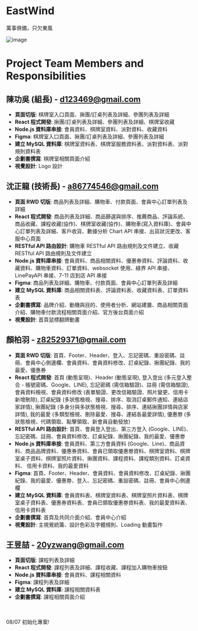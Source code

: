 # EastWind

萬事俱備，只欠東風

![image](https://github.com/user-attachments/assets/ffee3d42-bdfa-4811-81c4-a446117cfbbe)

# Project Team Members and Responsibilities

## 陳功吳 (組長) - [d123469@gmail.com](mailto:d123469@gmail.com)

- **頁面切版**: 棋牌室入口頁面、揪團/訂桌列表及詳細、參團列表及詳細
- **React 程式開發**: 揪團/訂桌列表及詳細、參團列表及詳細、棋牌室收藏
- **Node.js 資料庫串接**: 會員資料、棋牌室資料、派對資料、收藏資料
- **Figma**: 棋牌室入口頁面、揪團/訂桌列表及詳細、參團列表及詳細
- **建立 MySQL 資料庫**: 棋牌室資料表、棋牌室服務資料表、派對資料表、派對規則資料表
- **企劃書撰寫**: 棋牌室相關頁面介紹
- **視覺設計**: Logo 設計

## 沈正龍 (技術長) - [a86774546@gmail.com](mailto:a86774546@gmail.com)

- **頁面 RWD 切版**: 商品列表及詳細、購物車、付款頁面、會員中心訂單列表及詳細
- **React 程式開發**: 商品列表及詳細、商品篩選與排序、推薦商品、評論系統、商品收藏、課程收藏(協作)、棋牌室收藏(協作)、購物車(寫入資料庫)、會員中心訂單列表及詳細、客戶收貨、數據分析 Chart API 串接、出貨狀況更改、客服中心頁面
- **RESTful API 路由設計**: 購物車 RESTful API 路由規則及文件建立、收藏 RESTful API 路由規則及文件建立
- **Node.js 資料庫串接**: 會員資料、商品相關資料、優惠券資料、評論資料、收藏資料、購物車資料、訂單資料、websocket 使用、綠界 API 串接、LinePayAPI 串接、7-11 店到店 API 串接
- **Figma**: 商品列表及詳細、購物車、付款頁面、會員中心訂單列表及詳細
- **建立 MySQL 資料庫**: 商品相關資料表、評論資料表、收藏資料表、訂單資料表
- **企劃書撰寫**: 品牌介紹、動機與目的、使用者分析、網站建置、商品相關頁面介紹、購物車付款流程相關頁面介紹、官方後台頁面介紹
- **視覺設計**: 首頁鼠標翻牌動畫

## 顏柏羽 - [z82529371@gmail.com](mailto:z82529371@gmail.com)

- **頁面 RWD 切版**: 首頁、Footer、Header、登入、忘記密碼、重設密碼、註冊、會員中心側邊欄、會員資料、會員資料修改、訂桌紀錄、揪團紀錄、我的最愛、優惠券
- **React 程式開發**:
  首頁 (動態呈現)、Header (動態呈現),
  登入登出 (多元登入整合 - 帳號密碼、Google、LINE),
  忘記密碼 (需信箱驗證)、註冊 (需信箱驗證),
  會員資料檢視、會員資料修改 (表單驗證、更改信箱驗證、照片變更、信用卡新增刪除),
  訂桌紀錄 (多狀態檢視、搜尋、排序、取消訂桌郵件通知、連結店家詳情),
  揪團紀錄 (多身分與多狀態檢視、搜尋、排序、連結揪團詳情與店家詳情),
  我的最愛 (多類型檢視、刪除最愛、搜尋、連結各最愛詳情),
  優惠劵 (多狀態檢視、代碼領取、點擊領取、新會員自動發放)
- **RESTful API 路由設計**: 首頁、會員登入登出、第三方登入 (Google、LINE)、忘記密碼、註冊、會員資料修改、訂桌紀錄、揪團紀錄、我的最愛、優惠劵
- **Node.js 資料庫串接**: 會員資料、第三方會員資料 (Google、Line)、商品資料、商品品牌資料、優惠券資料、會員已領取優惠劵資料、棋牌室資料、棋牌室桌子資料、棋牌室照片資料、揪團資料、課程資料、課程類別資料、訂桌資料、
  信用卡資料、我的最愛資料
- **Figma**: 首頁、Footer、Header、會員資料、會員資料修改、訂桌紀錄、揪團紀錄、我的最愛、優惠劵、登入、忘記密碼、重設密碼、註冊、會員中心側邊欄
- **建立 MySQL 資料庫**: 會員資料表、棋牌室資料表、棋牌室照片資料表、棋牌室桌子資料表、優惠券資料表、會員已領取優惠劵資料表、我的最愛資料表、信用卡資料表
- **企劃書撰寫**: 首頁及共同介面介紹、會員中心介紹
- **視覺設計**: 主視覺統籌、設計色彩及字體規則、Loading 動畫製作

## 王昱喆 - [20yzwang@gmail.com](mailto:20yzwang@gmail.com)

- **頁面切版**: 課程列表及詳細
- **React 程式開發**: 課程列表及詳細、課程收藏、課程加入購物車按鈕
- **Node.js 資料庫串接**: 會員資料、課程相關資料
- **Figma**: 課程列表及詳細
- **建立 MySQL 資料庫**: 課程相關資料表
- **企劃書撰寫**: 課程相關頁面介紹

<br/>
<br/>
08/07 初始化專案!
